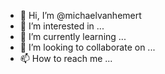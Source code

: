 - 👋 Hi, I’m @michaelvanhemert
- 👀 I’m interested in ...
- 🌱 I’m currently learning ...
- 💞️ I’m looking to collaborate on ...
- 📫 How to reach me ...

<!---
michaelvanhemert/michaelvanhemert is a ✨ special ✨ repository because its `README.md` (this file) appears on your GitHub profile.
You can click the Preview link to take a look at your changes.
--->
